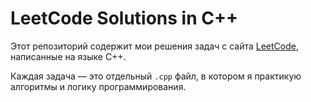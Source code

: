 # LeetCode Solutions in C++

Этот репозиторий содержит мои решения задач с сайта [LeetCode](https://leetcode.com),  написанные на языке C++.

Каждая задача — это отдельный `.cpp` файл, в котором я практикую алгоритмы и логику программирования.

